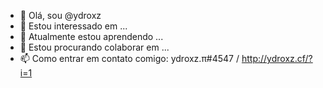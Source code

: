 - 👋 Olá, sou @ydroxz
- 👀 Estou interessado em ...
- 🌱 Atualmente estou aprendendo ...
- 💞️ Estou procurando colaborar em ...
- 📫 Como entrar em contato comigo: ydroxz.π#4547 / http://ydroxz.cf/?i=1
